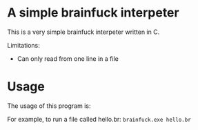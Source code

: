 # A simple brainfuck interpeter

This is a very simple brainfuck interpeter written in C. 

Limitations:
- Can only read from one line in a file

# Usage
The usage of this program is: <file>

For example, to run a file called hello.br:
`brainfuck.exe hello.br`